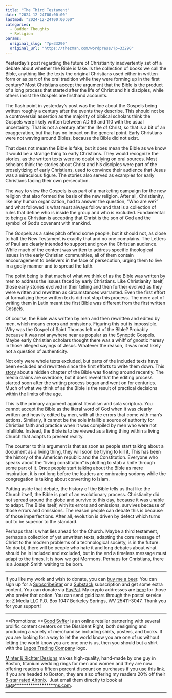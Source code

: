 ```yaml
---
title: "The Third Testament"
date: "2024-12-24T00:00:00"
lastmod: "2024-12-24T00:00:00"
categories:
  - Badder Thoughts
  - Religion
params:
  original_slug: "?p=33290"
  original_url: "https://thezman.com/wordpress/?p=33290"
---
```


Yesterday’s post regarding the future of Christianity inadvertently set
off a debate about whether the Bible is fake. Is the collection of books
we call the Bible, anything like the texts the original Christians used
either in written form or as part of the oral tradition while they were
forming up in the first century? Most Christians accept the argument
that the Bible is the product of a long process that started after the
life of Christ and his disciples, while others insist the Gospels are
firsthand accounts.

The flash point in yesterday’s post was the line about the Gospels being
written roughly a century after the events they describe. This should
not be a controversial assertion as the majority of biblical scholars
think the Gospels were likely written between AD 66 and 110 with the
usual uncertainty. That is not a century after the life of Christ, so
that is a bit of an exaggeration, but that has no impact on the general
point. Early Christians were not waving around Bibles, because the Bible
did not exist.

That does not mean the Bible is fake, but it does mean the Bible as we
know it would be a strange thing to early Christians. They would
recognize the stories, as the written texts were no doubt relying on
oral sources. Most scholars think the stories about Christ and his
disciples were part of the proselytizing of early Christians, used to
convince their audience that Jesus was a miraculous figure. The stories
also served as examples for early Christians facing their own
persecution.

The way to view the Gospels is as part of a marketing campaign for the
new religion that also formed the basis of the new religion. After all,
Christianity, like any human organization, had to answer the question,
“Who are we?” and what followed is what must always follow and that is a
collection of rules that define who is inside the group and who is
excluded. Fundamental to being a Christian is accepting that Christ is
the son of God and the symbol of God’s covenant with mankind.

The Gospels as a sales pitch offend some people, but it should not, as
close to half the New Testament is exactly that and no one complains.
The Letters of Paul are clearly intended to support and grow the
Christian audience. While much of the content was written to address
specific theological issues in the early Christian communities, all of
them contain encouragement to believers in the face of persecution,
urging them to live in a godly manner and to spread the faith.

The point being is that much of what we think of as the Bible was
written by men to address the issues faced by early Christians. Like
Christianity itself, those early stories evolved in their telling and
then further evolved as they were written and rewritten as circumstances
warranted. Even the first effort at formalizing these written texts did
not stop this process. The mere act of writing them in Latin meant the
first Bible was different from the first written Gospels.

Of course, the Bible was written by men and then rewritten and edited by
men, which means errors and omissions. Figuring this out is impossible.
Why was the Gospel of Saint Thomas left out of the Bible? Probably
because it was not anywhere near as popular as the Synoptic Gospels.
Maybe early Christian scholars thought there was a whiff of gnostic
heresy in those alleged sayings of Jesus. Whatever the reason, it was
most likely not a question of authenticity.

Not only were whole texts excluded, but parts of the included texts have
been excluded and rewritten since the first efforts to write them down.
This <a
href="https://www.zerohedge.com/geopolitical/new-chapter-bible-was-found-hidden-inside-1750-year-old-text"
rel="noopener" target="_blank">story</a> about a hidden chapter of the
Bible was floating around recently. The media claims are overdone, but
it does reveal that the editing process started soon after the writing
process began and went on for centuries. Much of what we think of as the
Bible is the result of practical decisions within the limits of the age.

This is the primary argument against literalism and sola scriptura. You
cannot accept the Bible as the literal word of God when it was clearly
written and heavily edited by men, with all the errors that come with
man’s actions. Similarly, it cannot be the sole infallible source of
authority for Christian faith and practice when it was compiled by men
who were not infallible. Instead, the Bible is to be viewed as a living
thing within a living Church that adapts to present reality.

The counter to this argument is that as soon as people start talking
about a document as a living thing, they will soon be trying to kill it.
This has been the history of the American republic and the Constitution.
Everyone who speaks about the “living constitution” is plotting to stab
a knife through some part of it. Once people start talking about the
Bible as mere inspiration, it is not long before the leaders are
embracing sodomy while the congregation is talking about converting to
Islam.

Putting aside that debate, the history of the Bible tells us that like
the Church itself, the Bible is part of an evolutionary process.
Christianity did not spread around the globe and survive to this day,
because it was unable to adapt. The Bible itself, with its errors and
omissions, survives because of those errors and omissions. The reason
people can debate this is because of those imperfections. After all,
evolution is driven by defect which turns out to be superior to the
standard.

Perhaps that is what lies ahead for the Church. Maybe a third testament,
perhaps a collection of yet unwritten texts, adapting the core message
of Christ to the modern problems of a technological society, is in the
future. No doubt, there will be people who hate it and long debates
about what should be in included and excluded, but in the end a timeless
message must adapt to the times. It is how we got Mormons. Perhaps for
Christians, there is a Joseph Smith waiting to be born.

------------------------------------------------------------------------

If you like my work and wish to donate, you can
<a href="https://www.buymeacoffee.com/mujolulu" rel="noopener"
target="_blank">buy me a beer</a>. You can sign up for a
<a href="https://www.subscribestar.com/the-z-blog" rel="noopener"
target="_blank">SubscribeStar</a> or a
<a href="https://thedissident.substack.com/" rel="noopener"
target="_blank">Substack</a> subscription and get some extra content.
You can donate via <a
href="https://www.paypal.com/donate/?cmd=_s-xclick&amp;hosted_button_id=UDAS2Q8JYA6CN&amp;source=url"
rel="noopener" target="_blank">PayPal</a>. My crypto addresses are
<a href="https://thezman.com/wordpress/?page_id=22713" rel="noopener"
target="_blank">here</a> for those who prefer that option. You can send
gold bars through the postal service to: Z Media LLC P.O. Box 1047
Berkeley Springs, WV 25411-3047. Thank you for your support!

------------------------------------------------------------------------

**Promotions: **<a href="https://goodsvffer.com/" rel="noopener" target="_blank">Good
Svffer</a> is an online retailer partnering with several prolific
content creators on the Dissident Right, both designing and producing a
variety of merchandise including shirts, posters, and books. If you are
looking for a way to let the world know you are one of us without
letting the world know you are one one is us, then you should but a
shirt with the
<a href="https://goodsvffer.com/products/lagos-trading-company"
rel="noopener" target="_blank">Lagos Trading Company</a> logo.

<a href="https://www.minterandrichterdesigns.com/"
rel="noreferrer nofollow noopener" target="_blank">Minter &amp; Richter
Designs</a> makes high-quality, hand-made by one guy in Boston, titanium
wedding rings for men and women and they are now offering readers a
fifteen percent discount on purchases if you use
<a href="https://www.minterandrichterdesigns.com/discount/ZMAN"
rel="noreferrer nofollow noopener" target="_blank">this link</a>.
<span class="highlight"><span class="colour"><span class="font"><span class="size">If
you are headed to Boston, they are also offering my readers 20% off
their <a
href="https://www.airbnb.com/users/7988017/listings?user_id=7988017&amp;s=3"
rel="noopener noreferrer" target="_blank">5-star rated Airbnb</a>.  Just
email them directly to book at
<a href="mailto:sa***@*********************ns.com"
data-original-string="szz2f83JaVRAAAKiwjEkKA==cb79xYOpnO9EdqYZlB1pidO3Ur3TMBSbhbPrHgre8Gmcs8fewaEzJHxpXaAzdPamGKQ"><span
class="apbct-email-encoder"
data-original-string="QCJlEAqPzSqSB4HgfXpFtA==cb7t9VErZVpT3ebEaCYWVhI2HlWGIRvqHj0ICGJXuWSOzgdntVbVykrOhSpXLD0CmGs"
title="This contact has been encoded by Anti-Spam by CleanTalk. Click to decode. To finish the decoding make sure that JavaScript is enabled in your browser.">sa<span
class="apbct-blur">***</span>@<span
class="apbct-blur">*********************</span>ns.com</span></a>.</span></span></span></span>

------------------------------------------------------------------------
